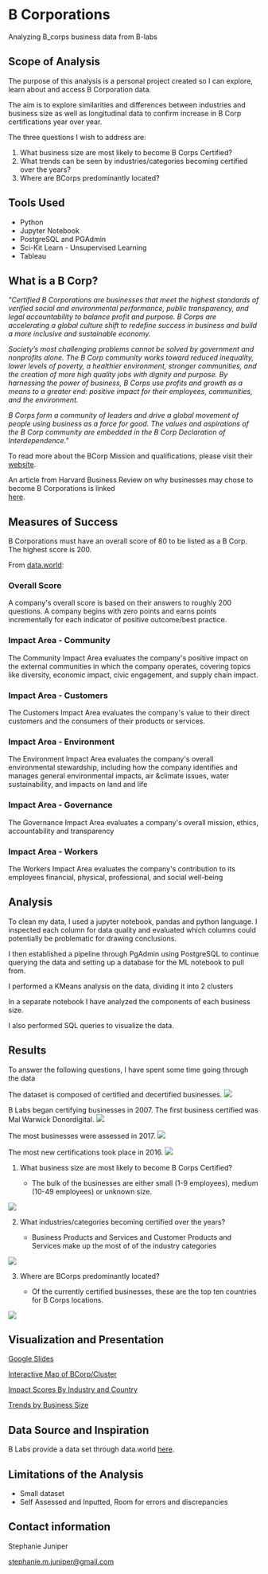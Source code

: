 # B Corporations
Analyzing B_corps business data from B-labs

## Scope of Analysis
The purpose of this analysis is a personal project created so I can explore, learn about and access B Corporation data.

The aim is to explore similarities and differences between industries and business size as well as longitudinal data to confirm increase in B Corp certifications year over year.

The three questions I wish to address are:
1. What business size are most likely to become B Corps Certified?
2. What trends can be seen by industries/categories becoming certified over the years?
3. Where are BCorps predominantly located?

## Tools Used
- Python
- Jupyter Notebook
- PostgreSQL and PGAdmin
- Sci-Kit Learn - Unsupervised Learning 
- Tableau

## What is a B Corp?

<i> "Certified B Corporations are businesses that meet the highest standards of verified social and environmental performance, public transparency, and legal accountability to balance profit and purpose. B Corps are accelerating a global culture shift to redefine success in business and build a more inclusive and sustainable economy.

Society’s most challenging problems cannot be solved by government and nonprofits alone. The B Corp community works toward reduced inequality, lower levels of poverty, a healthier environment, stronger communities, and the creation of more high quality jobs with dignity and purpose. By harnessing the power of business, B Corps use profits and growth as a means to a greater end: positive impact for their employees, communities, and the environment.

B Corps form a community of leaders and drive a global movement of people using business as a force for good. The values and aspirations of the B Corp community are embedded in the B Corp Declaration of Interdependence." 
</i>

To read more about the BCorp Mission and qualifications, please visit their <a href="https://bcorporation.net/about-b-corps">website</a>.

An article from Harvard Business Review on why businesses may chose to become B Corporations is linked  
<a href="https://hbr.org/2016/06/why-companies-are-becoming-b-corporations">here</a>.

## Measures of Success
B Corporations must have an overall score of 80 to be listed as a B Corp. The highest score is 200.

From <a href="https://data.world/blab/b-corp-impact-data">data.world</a>:

### Overall Score
A company's overall score is based on their answers to roughly 200 questions. A company begins with zero points and earns points incrementally for each indicator of positive outcome/best practice.

### Impact Area - Community
The Community Impact Area evaluates the company's positive impact on the external communities in which the company operates, covering topics like diversity, economic impact, civic engagement, and supply chain impact.

### Impact Area - Customers
The Customers Impact Area evaluates the company's value to their direct customers and the consumers of their products or services.

### Impact Area - Environment
The Environment Impact Area evaluates the company's overall environmental stewardship, including how the company identifies and manages general environmental impacts, air &climate issues, water sustainability, and impacts on land and life

### Impact Area - Governance
The Governance Impact Area evaluates a company's overall mission, ethics, accountability and transparency

### Impact Area - Workers
The Workers Impact Area evaluates the company's contribution to its employees financial, physical, professional, and social well-being

## Analysis

To clean my data, I used a jupyter notebook, pandas and python language. I inspected each column for data quality and evaluated which columns could potentially be problematic for drawing conclusions.

I then established a pipeline through PgAdmin using PostgreSQL to continue querying the data and setting up a database for the ML notebook to pull from.

I performed a KMeans analysis on the data, dividing it into 2 clusters

In a separate notebook I have analyzed the components of each business size. 

I also performed SQL queries to visualize the data.

## Results

To answer the following questions, I have spent some time going through the data


The dataset is composed of certified and decertified businesses.
<img src="Resources/images/current_status.png"></img>

B Labs began certifying businesses in 2007. 
The first business certified was Mal Warwick Donordigital.
<img src="Resources/images/first_cert_name.png"></img>

The most businesses were assessed in 2017.
<img src="Resources/images/yearly_assessed.png"></img>

The most new certifications took place in 2016.
<img src="Resources/images/size_time.png"></img>


1. What business size are most likely to become B Corps Certified?

    - The bulk of the businesses are either small (1-9 employees), medium (10-49 employees) or unknown size. 

<img src="Resources/images/size_percents.png"></img>

2. What industries/categories becoming certified over the years?

    - Business Products and Services and Customer Products and Services make up the most of of the industry categories

 <img src="Resources/images/industry_by_year.png"></img>


3. Where are BCorps predominantly located?

    - Of the currently certified businesses, these are the top ten countries for B Corps locations.

<img src="Resources/images/top_countries.png"></img>


## Visualization and Presentation
<a href="https://docs.google.com/presentation/d/1t-suGFPWUANrffg5ZB7ymyHaEpuBMtLCo4PpjYxcfpI/edit#slide=id.gc6f73a04f_0_0"> Google Slides </a>

<a href="https://public.tableau.com/profile/stephanie.m.juniper#!/vizhome/B_Corp_Study/ClusterDashboard">Interactive Map of BCorp/Cluster</a>

<a href="https://public.tableau.com/app/profile/stephanie.m.juniper/viz/B_Corp_Study/ImpactAreasbyIndustryCountrybyTime">Impact Scores By Industry and Country</a>

<a href="https://public.tableau.com/app/profile/stephanie.m.juniper/viz/BCorpTrends/SizeTrends">Trends by Business Size</a>

## Data Source and Inspiration
B Labs provide a data set through data.world
<a href="https://data.world/blab/b-corp-impact-data">here</a>.

## Limitations of the Analysis
- Small dataset
- Self Assessed and Inputted, Room for errors and discrepancies

## Contact information
Stephanie Juniper


stephanie.m.juniper@gmail.com


